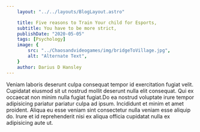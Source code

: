 ```yaml
---
    layout: "../../layouts/BlogLayout.astro"

    title: Five reasons to Train Your child for Esports,
    subtitle: You have to be more strict,
    publishDate: "2020-05-05"
    tags: [Psychology]
    image: {
        src: "../Chaosandvideogames/img/bridgeToVillage.jpg",
        alt: "Alternate Text",
    } 
    author: Darius D Hansley
---
```


Veniam laboris deserunt culpa consequat tempor id exercitation fugiat velit. Cupidatat eiusmod sit ut nostrud mollit deserunt nulla elit consequat. Qui ex occaecat non minim nulla fugiat fugiat.Do ea nostrud voluptate irure tempor adipisicing pariatur pariatur culpa ad ipsum. Incididunt et minim et amet proident. Aliqua eu esse veniam sint consectetur nulla veniam esse aliquip do. Irure et id reprehenderit nisi ex aliqua officia cupidatat nulla ex adipisicing aute ut.